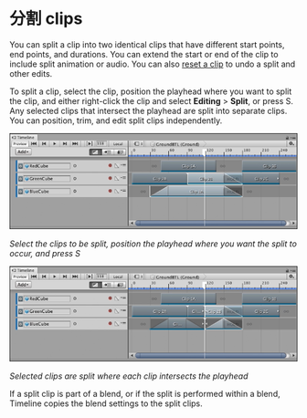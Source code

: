 # 分割 clips

You can split a clip into two identical clips that have different start points, end points, and durations. You can extend the start or end of the clip to include split animation or audio. You can also [reset a clip](clp_reset.md) to undo a split and other edits.

To split a clip, select the clip, position the playhead where you want to split the clip, and either right-click the clip and select **Editing** &gt; **Split**, or press S. Any selected clips that intersect the playhead are split into separate clips. You can position, trim, and edit split clips independently.

![Select the clips to be split, position the playhead where you want the split to occur, and press S](images/timeline_clip_split_before.png)

_Select the clips to be split, position the playhead where you want the split to occur, and press S_

![Selected clips are split where each clip intersects the playhead](images/timeline_clip_split_after.png)

_Selected clips are split where each clip intersects the playhead_

If a split clip is part of a blend, or if the split is performed within a blend, Timeline copies the blend settings to the split clips.
